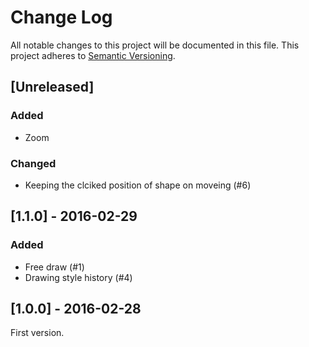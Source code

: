 # Change Log
All notable changes to this project will be documented in this file.
This project adheres to [Semantic Versioning](http://semver.org/).

## [Unreleased]
### Added
- Zoom
### Changed
- Keeping the clciked position of shape on moveing (#6)

## [1.1.0] - 2016-02-29
### Added
- Free draw (#1)
- Drawing style history (#4)

## [1.0.0] - 2016-02-28
First version.
